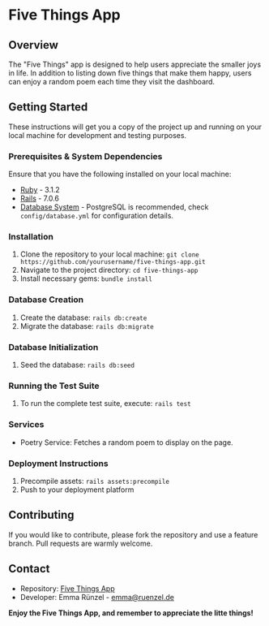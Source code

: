 # Five Things App

## Overview

The "Five Things" app is designed to help users appreciate the smaller joys in life. In addition to listing down five things that make them happy, users can enjoy a random poem each time they visit the dashboard.

## Getting Started

These instructions will get you a copy of the project up and running on your local machine for development and testing purposes.

### Prerequisites & System Dependencies

Ensure that you have the following installed on your local machine:

* [Ruby](https://www.ruby-lang.org/en/documentation/installation/) - 3.1.2
* [Rails](https://guides.rubyonrails.org/v5.0/getting_started.html) - 7.0.6
* [Database System](https://www.postgresql.org/download/) - PostgreSQL is recommended, check `config/database.yml` for configuration details.

### Installation

1. Clone the repository to your local machine: `git clone https://github.com/yourusername/five-things-app.git`
2. Navigate to the project directory: `cd five-things-app`
3. Install necessary gems: `bundle install`

### Database Creation

1. Create the database: `rails db:create`
2. Migrate the database: `rails db:migrate`

### Database Initialization

1. Seed the database: `rails db:seed`

### Running the Test Suite

1. To run the complete test suite, execute: `rails test`

### Services

- Poetry Service: Fetches a random poem to display on the page.

### Deployment Instructions

1. Precompile assets: `rails assets:precompile`
2. Push to your deployment platform

## Contributing

If you would like to contribute, please fork the repository and use a feature branch. Pull requests are warmly welcome.

## Contact

- Repository: [Five Things App](https://github.com/yourusername/five-things-app)
- Developer: Emma Rünzel - emma@ruenzel.de

**Enjoy the Five Things App, and remember to appreciate the litte things!**
